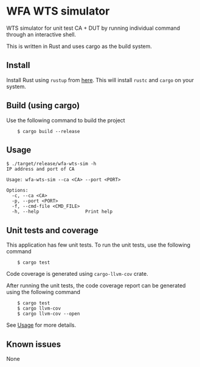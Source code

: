 # WFA WTS simulator

WTS simulator for unit test CA + DUT by running individual command through an interactive shell.

This is written in Rust and uses cargo as the build system.

## Install
Install Rust using `rustup` from [here](https://www.rust-lang.org/tools/install). This will install `rustc` and `cargo` on your system.


## Build (using cargo)
Use the following command to build the project

```shell
    $ cargo build --release
```

## Usage

```shell
$ ./target/release/wfa-wts-sim -h
IP address and port of CA

Usage: wfa-wts-sim --ca <CA> --port <PORT>

Options:
  -c, --ca <CA>
  -p, --port <PORT>
  -f, --cmd-file <CMD_FILE>
  -h, --help                 Print help
```

## Unit tests and coverage

This application has few unit tests. To run the unit tests, use the following command

```shell
    $ cargo test
```

Code coverage is generated using `cargo-llvm-cov` crate.

After running the unit tests, the code coverage report can be generated using the following command

```shell
    $ cargo test
    $ cargo llvm-cov
    $ cargo llvm-cov --open
```

See [Usage](https://github.com/taiki-e/cargo-llvm-cov#usage) for more details.

## Known issues

None
